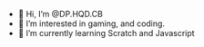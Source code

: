 - 👋 Hi, I’m @DP.HQD.CB
- 👀 I’m interested in gaming, and coding.
- 🌱 I’m currently learning Scratch and Javascript

<!---
CodeGamesHD/CodeGamesHD is a ✨ special ✨ repository because its `README.md` (this file) appears on your GitHub profile.
You can click the Preview link to take a look at your changes.
--->
